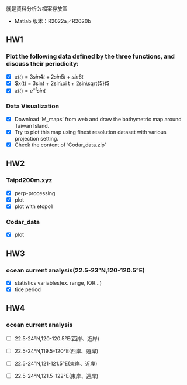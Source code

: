 就是資料分析ㄉ檔案存放區
* Matlab 版本：R2022a／R2020b

## HW1

### Plot the following data defined by the three functions, and discuss their periodicity:
* [x] $x(t) = 3sin4t + 2sin5t + sin6t$
* [x] $x(t) = 3sint + 2sin\pi t + 2sin\sqrt{5}t$
* [x] $x(t) = e^{-t}sint$

### Data Visualization 
* [x] Download ‘M_maps’ from web and draw the bathymetric map around Taiwan Island.
* [x] Try to plot this map using finest resolution dataset with various projection setting.
* [x] Check the content of ‘Codar_data.zip’

## HW2
### Taipd200m.xyz
* [x] perp-processing
* [x] plot
* [x] plot with etopo1

###  Codar_data
* [x] plot

## HW3
### ocean current analysis(22.5-23°N,120-120.5°E)
* [x] statistics variables(ex. range, IQR...)
* [x] tide period

## HW4
### ocean current analysis
* [ ] 22.5-24°N,120-120.5°E(西岸、近岸)
* [ ] 22.5-24°N,119.5-120°E(西岸、遠岸)
* [ ] 22.5-24°N,121-121.5°E(東岸、近岸)
* [ ] 22.5-24°N,121.5-122°E(東岸、遠岸)




